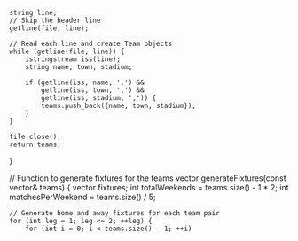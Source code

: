 
    string line;
    // Skip the header line
    getline(file, line);

    // Read each line and create Team objects
    while (getline(file, line)) {
        istringstream iss(line);
        string name, town, stadium;

        if (getline(iss, name, ',') &&
            getline(iss, town, ',') &&
            getline(iss, stadium, ',')) {
            teams.push_back({name, town, stadium});
        }
    }

    file.close();
    return teams;
}

// Function to generate fixtures for the teams
vector<Fixture> generateFixtures(const vector<Team>& teams) {
    vector<Fixture> fixtures;
    int totalWeekends = teams.size() - 1 * 2;
    int matchesPerWeekend = teams.size() / 5;

    // Generate home and away fixtures for each team pair
    for (int leg = 1; leg <= 2; ++leg) {
        for (int i = 0; i < teams.size() - 1; ++i) 


